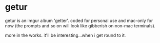 getur
=====

getur is an imgur album 'getter'. 
coded for personal use and mac-only for now (the prompts and so on will look like gibberish on non-mac terminals).

more in the works. it'll be interesting...when i get round to it.
